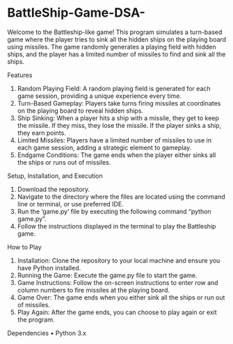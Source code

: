 # BattleShip-Game-DSA-
Welcome to the Battleship-like game! This program simulates a turn-based game where the player tries to sink all the hidden ships on the playing board using missiles. The game randomly generates a playing field with hidden ships, and the player has a limited number of missiles to find and sink all the ships.

Features
1.	Random Playing Field: A random playing field is generated for each game session, providing a unique experience every time.
2.	Turn-Based Gameplay: Players take turns firing missiles at coordinates on the playing board to reveal hidden ships.
3.	Ship Sinking: When a player hits a ship with a missile, they get to keep the missile. If they miss, they lose the missile. If the player sinks a ship, they earn points.
4.	Limited Missiles: Players have a limited number of missiles to use in each game session, adding a strategic element to gameplay.
5.	Endgame Conditions: The game ends when the player either sinks all the ships or runs out of missiles.

Setup, Installation, and Execution
1.	Download the repository.
2.	Navigate to the directory where the files are located using the command line or terminal, or use preferred IDE.
3.	Run the ‘game.py’ file by executing the following command “python game.py”.
4.	Follow the instructions displayed in the terminal to play the Battleship game.
   
How to Play
1.	Installation: Clone the repository to your local machine and ensure you have Python installed.
2.	Running the Game: Execute the game.py file to start the game.
3.	Game Instructions: Follow the on-screen instructions to enter row and column numbers to fire missiles at the playing board.
4.	Game Over: The game ends when you either sink all the ships or run out of missiles.
5.	Play Again: After the game ends, you can choose to play again or exit the program.
   
Dependencies
•	Python 3.x
